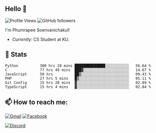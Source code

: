 
<h2>Hello 👋</h2> 

![Profile Views](https://komarev.com/ghpvc/?username=Homiez09&label=Profile%20views&color=0e75b6&style=flat)
![GitHub followers](https://img.shields.io/github/followers/HomieZ09.svg?style=social&label=Follow)


I'm Phumrapee Soenvanichakul!

- <i>Currently:</i> CS Student at KU.

<h2>👀 Stats</h2>

<!--START_SECTION:waka-->

```text
Python          300 hrs 28 mins ██████████████░░░░░░░░░░░   56.64 %
C               77 hrs 49 mins  ███▓░░░░░░░░░░░░░░░░░░░░░   14.67 %
JavaScript      50 hrs          ██▒░░░░░░░░░░░░░░░░░░░░░░   09.43 %
PHP             27 hrs 5 mins   █▒░░░░░░░░░░░░░░░░░░░░░░░   05.11 %
Git Config      15 hrs 20 mins  ▓░░░░░░░░░░░░░░░░░░░░░░░░   02.89 %
TypeScript      15 hrs 4 mins   ▓░░░░░░░░░░░░░░░░░░░░░░░░   02.84 %
```

<!--END_SECTION:waka-->

<h2>📫 How to reach me:</h2>

<a href="mailto:phumrapeesoen1@gmail.com">![Gmail](https://img.shields.io/badge/Gmail-D14836?style=for-the-badge&logo=gmail&logoColor=white)</a> 
<a href="https://web.facebook.com/phumrapee.soenvanichakul.3/">![Facebook](https://img.shields.io/badge/Facebook-4267B2?style=for-the-badge&logo=facebook&logoColor=white)</a>

<a href="https://discord.gg/EWnAEUtFVm">![Discord](https://discord.c99.nl/widget/theme-1/297740667784921089.png)</a> 
